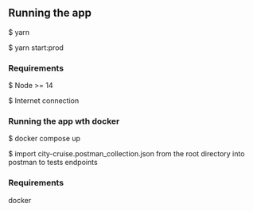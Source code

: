 ## Running the app

$ yarn

$ yarn start:prod

### Requirements

$ Node >= 14

$ Internet connection

### Running the app wth docker

$ docker compose up

$ import city-cruise.postman_collection.json from the root directory into postman to tests endpoints

### Requirements

docker
